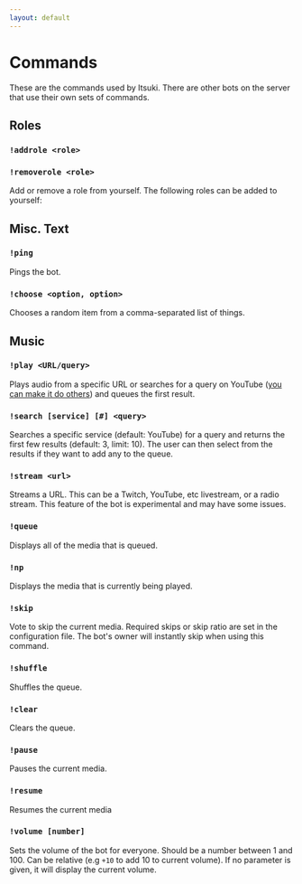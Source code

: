 ```yaml
---
layout: default
---
```

# Commands

These are the commands used by Itsuki. There are other bots on the server that use their own sets of commands.

## Roles

### `!addrole <role>`
### `!removerole <role>`
Add or remove a role from yourself. The following roles can be added to yourself:

## Misc. Text

### `!ping`
Pings the bot.

### `!choose <option, option>`
Chooses a random item from a comma-separated list of things.

## Music

### `!play <URL/query>`
Plays audio from a specific URL or searches for a query on YouTube ([you can make it do others](https://github.com/Just-Some-Bots/MusicBot/wiki/FAQ#is-some-other-website-or-service-supported)) and queues the first result.

### `!search [service] [#] <query>`
Searches a specific service (default: YouTube) for a query and returns the first few results (default: 3, limit: 10). The user can then select from the results if they want to add any to the queue.

### `!stream <url>`
Streams a URL. This can be a Twitch, YouTube, etc livestream, or a radio stream. This feature of the bot is experimental and may have some issues.

### `!queue`
Displays all of the media that is queued.

### `!np`
Displays the media that is currently being played.

### `!skip`
Vote to skip the current media. Required skips or skip ratio are set in the configuration file. The bot's owner will instantly skip when using this command.

### `!shuffle`
Shuffles the queue.

### `!clear`
Clears the queue.

### `!pause`
Pauses the current media.

### `!resume`
Resumes the current media

### `!volume [number]`
Sets the volume of the bot for everyone. Should be a number between 1 and 100. Can be relative (e.g `+10` to add 10 to current volume). If no parameter is given, it will display the current volume.
